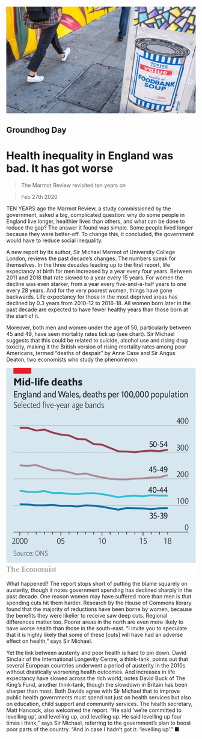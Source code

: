 ![](./images/20200229_BRP502.jpg)

## Groundhog Day

# Health inequality in England was bad. It has got worse

> The Marmot Review revisited ten years on

> Feb 27th 2020

TEN YEARS ago the Marmot Review, a study commissioned by the government, asked a big, complicated question: why do some people in England live longer, healthier lives than others, and what can be done to reduce the gap? The answer it found was simple. Some people lived longer because they were better-off. To change this, it concluded, the government would have to reduce social inequality.

A new report by its author, Sir Michael Marmot of University College London, reviews the past decade’s changes. The numbers speak for themselves. In the three decades leading up to the first report, life expectancy at birth for men increased by a year every four years. Between 2011 and 2018 that rate slowed to a year every 15 years. For women the decline was even starker, from a year every five-and-a-half years to one every 28 years. And for the very poorest women, things have gone backwards. Life expectancy for those in the most deprived areas has declined by 0.3 years from 2010-12 to 2016-18. All women born later in the past decade are expected to have fewer healthy years than those born at the start of it.

Moreover, both men and women under the age of 50, particularly between 45 and 49, have seen mortality rates tick up (see chart). Sir Michael suggests that this could be related to suicide, alcohol use and rising drug toxicity, making it the British version of rising mortality rates among poor Americans, termed “deaths of despair” by Anne Case and Sir Angus Deaton, two economists who study the phenomenon.

![](./images/20200229_BRC395.png)

What happened? The report stops short of putting the blame squarely on austerity, though it notes government spending has declined sharply in the past decade. One reason women may have suffered more than men is that spending cuts hit them harder. Research by the House of Commons library found that the majority of reductions have been borne by women, because the benefits they were likelier to receive saw deep cuts. Regional differences matter too. Poorer areas in the north are even more likely to have worse health than those in the south-east. “I invite you to speculate that it is highly likely that some of these [cuts] will have had an adverse effect on health,” says Sir Michael.

Yet the link between austerity and poor health is hard to pin down. David Sinclair of the International Longevity Centre, a think-tank, points out that several European countries underwent a period of austerity in the 2010s without drastically worsening health outcomes. And increases in life expectancy have slowed across the rich world, notes David Buck of The King’s Fund, another think-tank, though the slowdown in Britain has been sharper than most. Both Davids agree with Sir Michael that to improve public health governments must spend not just on health services but also on education, child support and community services. The health secretary, Matt Hancock, also welcomed the report. “He said ‘we’re committed to levelling up’, and levelling up, and levelling up. He said levelling up four times I think,” says Sir Michael, referring to the government’s plan to boost poor parts of the country. “And in case I hadn’t got it: ‘levelling up’.” ■